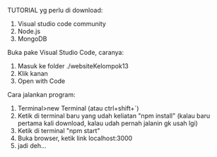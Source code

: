 TUTORIAL
yg perlu di download:
1. Visual studio code community
2. Node.js
3. MongoDB

Buka pake Visual Studio Code, caranya:
1. Masuk ke folder ./websiteKelompok13
2. Klik kanan
3. Open with Code

Cara jalankan program:
1. Terminal>new Terminal (atau ctrl+shift+`)
2. Ketik di terminal baru yang udah keliatan "npm install" (kalau baru pertama kali download, kalau udah pernah jalanin gk usah lgi)
3. Ketik di terminal "npm start"
4. Buka browser, ketik link localhost:3000
5. jadi deh...
